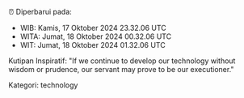 ⏰ Diperbarui pada:
- WIB: Kamis, 17 Oktober 2024 23.32.06 UTC
- WITA: Jumat, 18 Oktober 2024 00.32.06 UTC
- WIT: Jumat, 18 Oktober 2024 01.32.06 UTC

Kutipan Inspiratif:
"If we continue to develop our technology without wisdom or prudence, our servant may prove to be our executioner."


Kategori: technology

